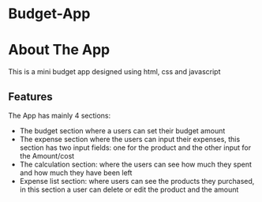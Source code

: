 # Budget-App
# About The App
 This is a mini budget app designed using html, css and javascript
 ## Features
 The App has mainly 4 sections:
 * The budget section where a users can set their budget amount
 * The expense section where the users can input their expenses, this section has two input fields: one for the product and the other input for the Amount/cost
 * The calculation section: where the users can see how much they spent and how much they have been left
 * Expense list section: where users can see the products they purchased, in this section a user can delete or edit the product and the amount
